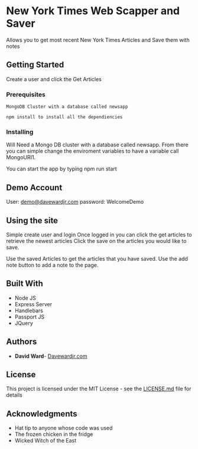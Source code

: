 # New York Times Web Scapper and Saver

Allows you to get most recent New York Times Articles and Save them with notes

## Getting Started

Create a user and click the Get Articles

### Prerequisites

```
MongoDB Cluster with a database called newsapp

npm install to install all the dependiencies
```

### Installing

Will Need a Mongo DB cluster with a database called newsapp.
From there you can simple change the enviroment variables to have a variable call MongoURI1.

You can start the app by typing npm run start

## Demo Account

User: demo@davewardjr.com
password: WelcomeDemo

## Using the site

Simple create user and login
Once logged in you can click the get articles to retrieve the newest articles
Click the save on the articles you would like to save. 

Use the saved Articles to get the articles that you have saved. 
Use the add note button to add a note to the page.

## Built With

* Node JS
* Express Server
* Handlebars
* Passport JS
* JQuery


## Authors

* **David Ward**- [Davewardjr.com](https://www.davewardjr.com)

## License

This project is licensed under the MIT License - see the [LICENSE.md](LICENSE.md) file for details

## Acknowledgments

* Hat tip to anyone whose code was used
* The frozen chicken in the fridge
* Wicked Witch of the East
